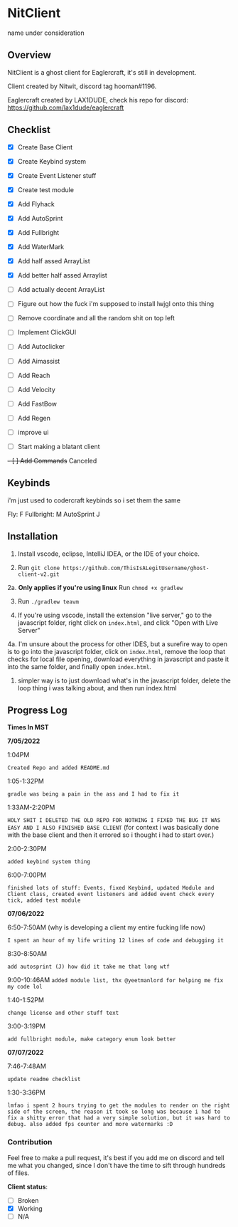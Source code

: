 # NitClient

name under consideration

## Overview

NitClient is a ghost client for Eaglercraft, it's still in development.


Client created by Nitwit, discord tag hooman#1196.


Eaglercraft created by LAX1DUDE, check his repo for discord: https://github.com/lax1dude/eaglercraft


## Checklist

- [x] Create Base Client
- [x] Create Keybind system
- [x] Create Event Listener stuff
- [x] Create test module
- [x] Add Flyhack
- [x] Add AutoSprint
- [x] Add Fullbright
- [x] Add WaterMark
- [x] Add half assed ArrayList
- [x] Add better half assed Arraylist
- [ ] Add actually decent ArrayList
- [ ] Figure out how the fuck i'm supposed to install lwjgl onto this thing
- [ ] Remove coordinate and all the random shit on top left
- [ ] Implement ClickGUI
- [ ] Add Autoclicker
- [ ] Add Aimassist
- [ ] Add Reach
- [ ] Add Velocity
- [ ] Add FastBow
- [ ] Add Regen
- [ ] improve ui
- [ ] Start making a blatant client


~~- [ ] Add Commands~~ Canceled


## Keybinds

i'm just used to codercraft keybinds so i set them the same

Fly: F
Fullbright: M
AutoSprint J

## Installation

1. Install vscode, eclipse, IntelliJ IDEA, or the IDE of your choice.


2. Run `git clone https://github.com/ThisIsALegitUsername/ghost-client-v2.git`


2a. **Only applies if you're using linux** Run `chmod +x gradlew`


3. Run `./gradlew teavm`


4. If you're using vscode, install the extension "live server," go to the javascript folder, right click on `index.html`, and click "Open with Live Server"


4a. I'm unsure about the process for other IDES, but a surefire way to open is to go into the javascript folder, click on `index.html`, remove the loop that checks for local file opening, download everything in javascript and paste it into the same folder, and finally open `index.html`.

1. simpler way is to just download what's in the javascript folder, delete the loop thing i was talking about, and then run index.html

## Progress Log

**Times In MST**

**7/05/2022**


 1:04PM 

 `Created Repo and added README.md`


1:05-1:32PM

 `gradle was being a pain in the ass and I had to fix it`


1:33AM-2:20PM

 `HOLY SHIT I DELETED THE OLD REPO FOR NOTHING I FIXED THE BUG IT WAS EASY AND I ALSO FINISHED BASE CLIENT` (for context i was basically done with the base client and then it errored so i thought i had to start over.)

2:00-2:30PM 

`added keybind system thing`

6:00-7:00PM

 `finished lots of stuff: Events, fixed Keybind, updated Module and Client class, created event listeners and added event check every tick, added test module`


 **07/06/2022**

 6:50-7:50AM (why is developing a client my entire fucking life now)

 `I spent an hour of my life writing 12 lines of code and debugging it`

 8:30-8:50AM 

 `add autosprint (J) how did it take me that long wtf`

 9:00-10:46AM
 `added module list, thx @yeetmanlord for helping me fix my code lol`

 1:40-1:52PM

 `change license and other stuff text`

 3:00-3:19PM

 `add fullbright module, make category enum look better`

 **07/07/2022**

 7:46-7:48AM

 `update readme checklist`

 1:30-3:36PM

 `lmfao i spent 2 hours trying to get the modules to render on the right side of the screen, the reason it took so long was because i had to fix a shitty error that had a very simple solution, but it was hard to debug. also added fps counter and more watermarks :D`

### Contribution
Feel free to make a pull request, it's best if you add me on discord and tell me what you changed, since I don't have the time to sift through hundreds of files.

**Client status**:  
- [ ] Broken
- [x] Working
- [ ] N/A

